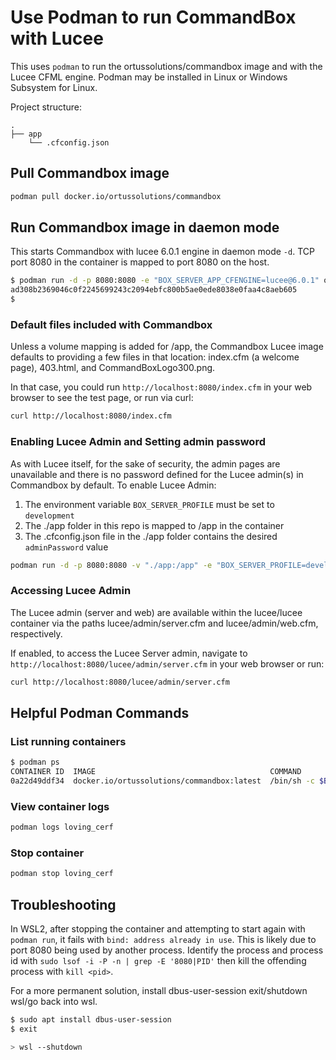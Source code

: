 # Use Podman to run CommandBox with Lucee

This uses `podman` to run the ortussolutions/commandbox image and with the Lucee CFML engine. Podman may be installed in Linux or Windows Subsystem for Linux.

Project structure:

```text
.
├── app
    └── .cfconfig.json
```

## Pull Commandbox image

```bash
podman pull docker.io/ortussolutions/commandbox
```

## Run Commandbox image in daemon mode

This starts Commandbox with lucee 6.0.1 engine in daemon mode `-d`. TCP port 8080 in the container is mapped to port 8080 on the host.

```bash
$ podman run -d -p 8080:8080 -e "BOX_SERVER_APP_CFENGINE=lucee@6.0.1" ortussolutions/commandbox
ad308b2369046c0f2245699243c2094ebfc800b5ae0ede8038e0faa4c8aeb605
$ 
```

### Default files included with Commandbox

Unless a volume mapping is added for /app, the Commandbox Lucee image defaults to providing a few files in that location: index.cfm (a welcome page), 403.html, and CommandBoxLogo300.png.

In that case, you could run `http://localhost:8080/index.cfm` in your web browser to see the test page, or run via curl:

```bash
curl http://localhost:8080/index.cfm
```

### Enabling Lucee Admin and Setting admin password

As with Lucee itself, for the sake of security, the admin pages are unavailable and there is no password defined for the Lucee admin(s) in Commandbox by default. To enable Lucee Admin:

1. The environment variable `BOX_SERVER_PROFILE` must be set to `development`
2. The ./app folder in this repo is mapped to /app in the container
3. The .cfconfig.json file in the ./app folder contains the desired `adminPassword` value

```bash
podman run -d -p 8080:8080 -v "./app:/app" -e "BOX_SERVER_PROFILE=development" -e "BOX_SERVER_APP_CFENGINE=lucee@6.0.1" ortussolutions/commandbox
```

### Accessing Lucee Admin

The Lucee admin (server and web) are available within the lucee/lucee container via the paths lucee/admin/server.cfm and lucee/admin/web.cfm, respectively.

If enabled, to access the Lucee Server admin, navigate to `http://localhost:8080/lucee/admin/server.cfm` in your web browser or run:

```bash
curl http://localhost:8080/lucee/admin/server.cfm
```

## Helpful Podman Commands

### List running containers

```bash
$ podman ps
CONTAINER ID  IMAGE                                       COMMAND               CREATED         STATUS             PORTS                   NAMES
0a22d49ddf34  docker.io/ortussolutions/commandbox:latest  /bin/sh -c $BUILD...  11 seconds ago  Up 11 seconds ago  0.0.0.0:8080->8080/tcp  loving_cerf
```

### View container logs

```bash
podman logs loving_cerf
```

### Stop container

```bash
podman stop loving_cerf
```

## Troubleshooting

In WSL2, after stopping the container and attempting to start again with `podman run`, it fails with `bind: address already in use`. This is likely due to port 8080 being used by another process. Identify the process and process id with `sudo lsof -i -P -n | grep -E '8080|PID'` then kill the offending process with `kill <pid>`.

For a more permanent solution, install dbus-user-session exit/shutdown wsl/go back into wsl.

```bash
$ sudo apt install dbus-user-session
$ exit

> wsl --shutdown
```
